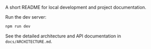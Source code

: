 A short README for local development and project documentation.

Run the dev server:

```bash
npm run dev
```

See the detailed architecture and API documentation in `docs/ARCHITECTURE.md`.
